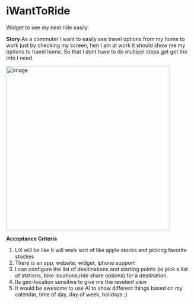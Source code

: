 # iWantToRide
Widget to see my next ride easily.

**Story**
As a commuter I want to easily see travel options from my home to work just by checking my screen, hen I am at work it should show me my options to travel home. So that I dont have to do multipel steps get get the info I need.

<img width="441" alt="image" src="https://github.com/user-attachments/assets/7e76a4e6-e018-48ed-ae0e-68a9ba24c0c4" />

**Acceptance Criteria**
1. UX will be like It will work sort of like apple stocks and picking favorite stockes
2. There is an app, website, widget, iphone support
3. I can configure the list of desitinations and starting points (ie pick a list of stations, bike locations,ride share options) for a destination.
4. Its geo-location sensitive to give me the revelent view
5. It would be awesome to use AI to show different things based on my calendar, time of day, day of week, holidays ;)
